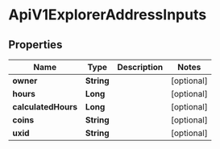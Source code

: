 

# ApiV1ExplorerAddressInputs

## Properties

Name | Type | Description | Notes
------------ | ------------- | ------------- | -------------
**owner** | **String** |  |  [optional]
**hours** | **Long** |  |  [optional]
**calculatedHours** | **Long** |  |  [optional]
**coins** | **String** |  |  [optional]
**uxid** | **String** |  |  [optional]



